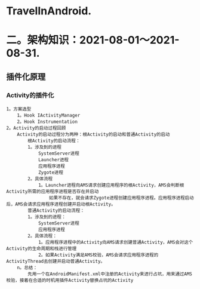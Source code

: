 # TravelInAndroid.
# 二。架构知识：2021-08-01～2021-08-31.

## 插件化原理
### Activity的插件化
    1。方案选型
        1。Hook IActivityManager
        2。Hook Instrumentation
    2。Activity的启动过程回顾
        Activity的启动过程分为两种：根Activity的启动和普通Activity的启动
            根Activity的启动流程：
            1。涉及到的进程
                SystemServer进程
                Launcher进程
                应用程序进程
                Zygote进程
            2。具体流程
                1。Launcher进程向AMS请求创建应用程序的根Activity，AMS会判断根Activity所需的应用程序进程是否存在并启动
                    如果不存在，就会请求Zygote进程创建应用程序进程。应用程序进程启动后，AMS会请求应用程序进程创建并启动根Activity。
            普通Activity的启动流程：
            1。涉及到的进程：
                SystemServer进程
                应用程序进程
            2。具体流程：
                1。应用程序进程中的Activity向AMS请求创建普通Activity，AMS会对这个Activity的生命周期和栈进行管理
                2。如果Activity满足AMS校验，AMS会请求应用程序进程的ActivityThread去创建并启动普通Activity。
        n。总结：
            先用一个在AndroidManifest.xml中注册的Activity来进行占坑，用来通过AMS校验，接着在合适的时机用插件Activity替换占坑的Activity
